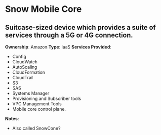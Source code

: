# Snow Mobile Core

## Suitcase-sized device which provides a suite of services through a 5G or 4G connection.

**Ownership**: Amazon
**Type**: IaaS
**Services Provided**:

- Config
- CloudWatch
- AutoScaling
- CloudFormation
- CloudTrail
- S3
- SAS
- Systems Manager
- Provisioning and Subscriber tools
- VPC Management Tools
- Mobile core control plane.

**Notes**:

- Also called SnowCone?
